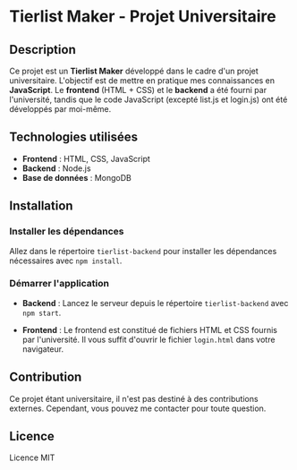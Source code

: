 # Tierlist Maker - Projet Universitaire

## Description

Ce projet est un **Tierlist Maker** développé dans le cadre d'un projet universitaire. L'objectif est de mettre en pratique mes connaissances en **JavaScript**. Le **frontend** (HTML + CSS) et le **backend** a été fourni par l'université, tandis que le code JavaScript (excepté list.js et login.js) ont été développés par moi-même.

## Technologies utilisées

- **Frontend** : HTML, CSS, JavaScript
- **Backend** : Node.js
- **Base de données** : MongoDB

## Installation

### Installer les dépendances

Allez dans le répertoire `tierlist-backend` pour installer les dépendances nécessaires avec `npm install`.

### Démarrer l'application

- **Backend** : Lancez le serveur depuis le répertoire `tierlist-backend` avec `npm start`.

- **Frontend** : Le frontend est constitué de fichiers HTML et CSS fournis par l'université. Il vous suffit d'ouvrir le fichier `login.html` dans votre navigateur.

## Contribution

Ce projet étant universitaire, il n'est pas destiné à des contributions externes. Cependant, vous pouvez me contacter pour toute question.

## Licence

Licence MIT
